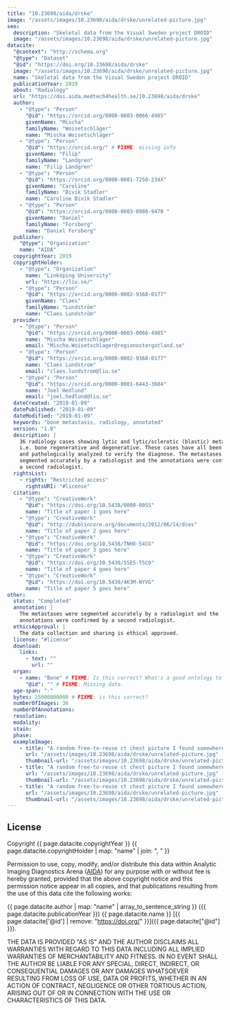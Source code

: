 ```yaml
---
title: "10.23698/aida/drske"
image: "/assets/images/10.23698/aida/drske/unrelated-picture.jpg"
seo:
  description: "Skeletal data from the Visual Sweden project DROID"
  image: "/assets/images/10.23698/aida/drske/unrelated-picture.jpg"
datacite:
  "@context": "http://schema.org"
  "@type": "Dataset"
  "@id": "https://doi.org/10.23698/aida/drske"
  image: "/assets/images/10.23698/aida/drske/unrelated-picture.jpg"
  name: "Skeletal data from the Visual Sweden project DROID"
  publicationYear: 2019
  about: "Radiology"
  url: "https://doi.aida.medtech4health.se/10.23698/aida/drske"
  author:
    - "@type": "Person"
      "@id": "https://orcid.org/0000-0003-0066-4985"
      givenName: "Mischa"
      familyName: "Woisetschläger"
      name: "Mischa Woisetschläger"
    - "@type": "Person"
      "@id": "https://orcid.org/" # FIXME: missing info
      givenName: "Filip"
      familyName: "Landgren"
      name: "Filip Landgren"
    - "@type": "Person"
      "@id": "https://orcid.org/0000-0001-7250-234X"
      givenName: "Caroline"
      familyName: "Bivik Stadler"
      name: "Caroline Bivik Stadler"
    - "@type": "Person"
      "@id": "https://orcid.org/0000-0003-0908-9470	"
      givenName: "Daniel"
      familyName: "Forsberg"
      name: "Daniel Forsberg"
  publisher:
    "@type": "Organization"
    name: "AIDA"
  copyrightYear: 2019
  copyrightHolder:
    - "@type": "Organization"
      name: "Linköping University"
      url: "https://liu.se/"
    - "@type": "Person"
      "@id": "https://orcid.org/0000-0002-9368-0177"
      givenName: "Claes"
      familyName: "Lundström"
      name: "Claes Lundström"
  provider:
    - "@type": "Person"
      "@id": "https://orcid.org/0000-0003-0066-4985"
      name: "Mischa Woisetschläger"
      email: "Mischa.Woisetschlager@regionostergotland.se"
    - "@type": "Person"
      "@id": "https://orcid.org/0000-0002-9368-0177"
      name: "Claes Lundstrom"
      email: "claes.lundstrom@liu.se"
    - "@type": "Person"
      "@id": "https://orcid.org/0000-0001-6443-3604"
      name: "Joel Hedlund"
      email: "joel.hedlund@liu.se"
  dateCreated: "2019-01-09"
  datePublished: "2019-01-09"
  dateModified: "2019-01-09"
  keywords: "bone metastasis, radiology, annotated"
  version: "1.0"
  description: |
    36 radiology cases showing lytic and lytic/sclerotic (blastic) metastases
    i.e. bone regenerative and degenerative. These cases have all been punctured
    and pathologically analyzed to verify the diagnose. The metastases were
    segmented accurately by a radiologist and the annotations were confirmed by
    a second radiologist.
  rightsList:
    - rights: "Restricted access"
      rightsURI: "#license"
  citation:
    - "@type": "CreativeWork"
      "@id": "https://doi.org/10.5438/0000-00SS"
      name: "Title of paper 1 goes here"
    - "@type": "CreativeWork"
      "@id": "http://dublincore.org/documents/2012/06/14/dces"
      name: "Title of paper 2 goes here"
    - "@type": "CreativeWork"
      "@id": "https://doi.org/10.5438/TNHX-54CG"
      name: "Title of paper 3 goes here"
    - "@type": "CreativeWork"
      "@id": "https://doi.org/10.5438/55E5-T5C0"
      name: "Title of paper 4 goes here"
    - "@type": "CreativeWork"
      "@id": "https://doi.org/10.5438/4K3M-NYVG"
      name: "Title of paper 5 goes here"
other:
  status: "Completed"
  annotation: |
    The metastases were segmented accurately by a radiologist and the
    annotations were confirmed by a second radiologist.
  ethicsApproval: |
    The data collection and sharing is ethical approved.
  license: "#license"
  download:
    links:
      - text: ""
        url: ""
  organ:
    - name: "Bone" # FIXME: Is this correct? What's a good ontology to use anyway?
      "@id": "" # FIXME: Missing data.
  age-span: "-"
  bytes: 25000000000 # FIXME: is this correct?
  numberOfImages: 36
  numberOfAnnotations:
  resolution:
  modality:
  stain:
  phase:
  exampleImage:
    - title: "A random free-to-reuse ct chest picture I found somewhere."
      url: "/assets/images/10.23698/aida/drske/unrelated-picture.jpg"
      thumbnail-url: "/assets/images/10.23698/aida/drske/unrelated-picture-thumbnail.jpg"
    - title: "A random free-to-reuse ct chest picture I found somewhere."
      url: "/assets/images/10.23698/aida/drske/unrelated-picture.jpg"
      thumbnail-url: "/assets/images/10.23698/aida/drske/unrelated-picture-thumbnail.jpg"
    - title: "A random free-to-reuse ct chest picture I found somewhere."
      url: "/assets/images/10.23698/aida/drske/unrelated-picture.jpg"
      thumbnail-url: "/assets/images/10.23698/aida/drske/unrelated-picture-thumbnail.jpg"
---
```

## License
Copyright {{ page.datacite.copyrightYear }} {{ page.datacite.copyrightHolder | map: "name" |  join: ", " }}

Permission to use, copy, modify, and/or distribute this data within Analytic
Imaging Diagnostics Arena ([AIDA](https://medtech4health.se/aida)) for any
purpose with or without fee is hereby granted, provided that the above copyright
notice and this permission notice appear in all copies, and that publications
resulting from the use of this data cite the following works:

{{ page.datacite.author | map: "name" | array_to_sentence_string }} ({{ page.datacite.publicationYear }}) {{ page.datacite.name }} [{{ page.datacite['@id'] | remove: "https://doi.org/" }}]({{ page.datacite["@id"] }}).

THE DATA IS PROVIDED "AS IS" AND THE AUTHOR DISCLAIMS ALL WARRANTIES WITH REGARD
TO THIS DATA INCLUDING ALL IMPLIED WARRANTIES OF MERCHANTABILITY AND FITNESS. IN
NO EVENT SHALL THE AUTHOR BE LIABLE FOR ANY SPECIAL, DIRECT, INDIRECT, OR
CONSEQUENTIAL DAMAGES OR ANY DAMAGES WHATSOEVER RESULTING FROM LOSS OF USE, DATA
OR PROFITS, WHETHER IN AN ACTION OF CONTRACT, NEGLIGENCE OR OTHER TORTIOUS
ACTION, ARISING OUT OF OR IN CONNECTION WITH THE USE OR CHARACTERISTICS OF THIS
DATA.
